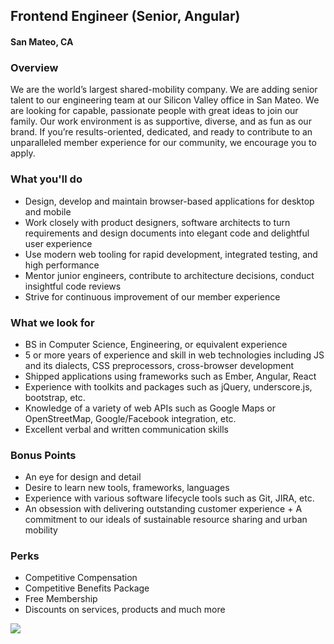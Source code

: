 ## Frontend Engineer (Senior, Angular)
#### San Mateo, CA

### Overview
We are the world’s largest shared-mobility company.  We are adding senior talent to our engineering team at our Silicon Valley office in San Mateo. We are looking for capable, passionate people with great ideas to join our family. Our work environment is as supportive, diverse, and as fun as our brand. If you’re results-oriented, dedicated, and ready to contribute to an unparalleled member experience for our community, we encourage you to apply.

### What you'll do      
+ Design, develop and maintain browser-based applications for desktop and mobile      
+ Work closely with product designers, software architects to turn requirements and design documents into elegant code and delightful user experience      
+ Use modern web tooling for rapid development, integrated testing, and high performance      
+ Mentor junior engineers, contribute to architecture decisions, conduct insightful code reviews     
+ Strive for continuous improvement of our member experience

### What we look for
+ BS in Computer Science, Engineering, or equivalent experience
+ 5 or more years of experience and skill in web technologies including JS and its dialects, CSS preprocessors, cross-browser development
+ Shipped applications using frameworks such as Ember, Angular, React
+ Experience with toolkits and packages such as jQuery, underscore.js, bootstrap, etc.
+ Knowledge of a variety of web APIs such as Google Maps or OpenStreetMap, Google/Facebook integration, etc.
+ Excellent verbal and written communication skills

### Bonus Points      
+ An eye for design and detail      
+ Desire to learn new tools, frameworks, languages      
+ Experience with various software lifecycle tools such as Git, JIRA, etc.      
+ An obsession with delivering outstanding customer experience      + A commitment to our ideals of sustainable resource sharing and urban mobility

### Perks      
+ Competitive Compensation      
+  Competitive Benefits Package      
+ Free Membership      
+ Discounts on services, products and much more


[<img src="https://dabuttonfactory.com/button.png?t=Apply&f=Calibri-Bold&ts=24&tc=fff&tshs=1&tshc=000&hp=20&vp=8&c=5&bgt=gradient&bgc=3d85c6&ebgc=073763">](https://letsrockit.co/users/auth/github?job_id=wmlwy2fy-frontend-engineer-senior-angular/)
